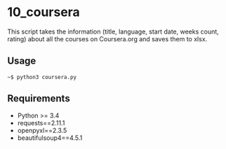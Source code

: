 10_coursera
===========

This script takes the information (title, language, start date, 
weeks count, rating) about all the courses on Coursera.org and saves 
them to xlsx.

Usage
-----

```
~$ python3 coursera.py
```

Requirements
------------

- Python >= 3.4
- requests==2.11.1
- openpyxl==2.3.5
- beautifulsoup4==4.5.1
